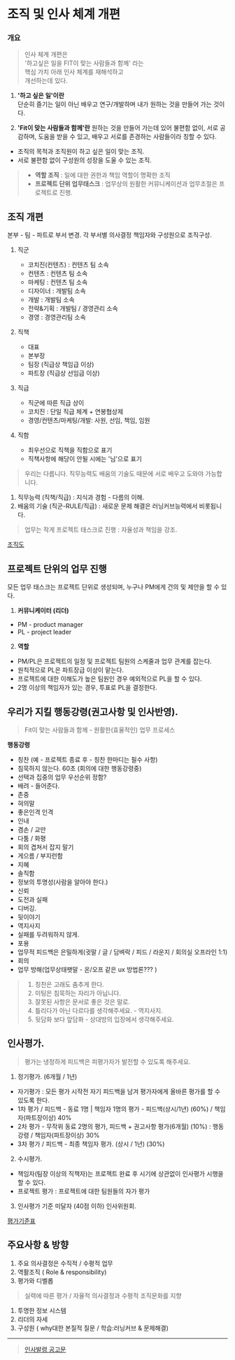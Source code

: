 # 조직 및 인사 체계 개편

### 개요
> 인사 체계 개편은    
'하고싶은 일을 FIT이 맞는 사람들과 함께' 라는    
핵심 가치 아래 인사 체계를 재해석하고    
개선하는데 있다.    

1. **'하고 싶은 일'이란**    
단순히 즐기는 일이 아닌 배우고 연구/개발하며 내가 원하는 것을 만들어 가는 것이다.    

2. **'Fit이 맞는 사람들과 함께'란**
원하는 것을 만들어 가는데 있어 불편함 없이, 서로 공감하며, 도움을 받을 수 있고,
배우고 서로를 존경하는 사람들이라 칭할 수 있다. 

- 조직의 목적과 조직원이 하고 싶은 일이 맞는 조직.    
- 서로 불편함 없이 구성원의 성장을 도울 수 있는 조직.
 
> - **역할 조직** : 일에 대한 권한과 책임 역할이 명확한 조직    
> - **프로젝트 단위 업무태스크** : 업무상의 원활한 커뮤니케이션과 업무조절은 프로젝트로 진행. 

## 조직 개편
본부 - 팀 - 파트로 부서 변경. 
각 부서별 의사결정 책임자와 구성원으로 조직구성.

1. 직군
     - 코치진(컨텐츠) : 컨텐츠 팀 소속
     - 컨텐츠 : 컨텐츠 팀 소속
     - 마케팅 : 컨텐츠 팀 소속
     - 디자이너 : 개발팀 소속
     - 개발 : 개발팀 소속
     - 전략&기획 : 개발팀 / 경영관리 소속
     - 경영 : 경영관리팀 소속
2. 직책      
     - 대표 
     - 본부장
     - 팀장  (직급상 책임급 이상)
     - 파트장 (직급상 선임급 이상)
3. 직급
     - 직군에 따른 직급 상이 
     - 코치진 : 단일 직급 체계 + 연봉협상제   
     - 경영/컨텐츠/마케팅/개발: 사원, 선임, 책임, 임원      
     
4. 직함
     - 최우선으로 직책을 직함으로 표기
     - 직책사항에 해당이 안될 시에는 '님'으로 표기

> 우리는 다릅니다. 직무능력도 배움의 기술도 때문에 서로 배우고 도와야 가능합니다.
  
1. 직무능력 (직책/직급) :  지식과 경험 - 다름의 이해. 
2. 배움의 기술 (직군-RULE/직급) : 새로운 문제 해결은 러닝커브능력에서 비롯됩니다.

> 업무는 작게 프로젝트 태스크로 진행 : 자율성과 책임을 강조. 

[조직도](https://github.com/jacob-modoo/modooGuide/blob/master/assets/image/%EC%A1%B0%EC%A7%81%EB%8F%8411.png)

## 프로젝트 단위의 업무 진행
모든 업무 태스크는 프로젝트 단위로 생성되며, 
누구나 PM에게 건의 및 제안을 할 수 있다. 

1. **커뮤니케이터 (리더)**   
- PM - product manager   
- PL - project leader   

2. **역할**
- PM/PL은 프로젝트의 일정 및 프로젝트 팀원의 스케줄과 업무 관계를 잡는다.    
- 원칙적으로 PL은 파트장급 이상이 맡는다.   
- 프로젝트에 대한 이해도가 높은 팀원인 경우 예외적으로 PL을 할 수 있다.   
- 2명 이상의 책임자가 있는 경우, 투표로 PL을 결정한다.      

## 우리가 지킬 행동강령(권고사항 및 인사반영).
> Fit이 맞는 사람들과 함께 - 원활한(효율적인) 업무 프로세스

**행동강령**
- 칭찬 (예 - 프로젝트 종료 후 - 칭찬 한마디는 필수 사항)
- 침묵하지 않는다. 60초 (회의에 대한 행동강령중)
- 선택과 집중의 업무 우선순위 정함?
- 배려 - 들어준다. 
- 존중
- 혀의말
- 좋은인격 인격
- 인내
- 겸손 / 교만
- 다툼 / 화평
- 회의 겹쳐서 잡지 말기
- 게으름 / 부지런함
- 지혜
- 솔직함
- 정보의 투명성(사람을 알아야 한다.)
- 신뢰
- 도전과 실패
- 디버깅.
- 뒷이야기
- 역지사지
- 실패를 두려워하지 않게. 
- 포용
- 업무적 피드백은 은밀하게(귓말 / 글 / 담벼락 / 피드 / 라운지 / 회의실 오프라인 1:1) 
- 회의
- 업무 방해(업무상태팻말 - 온/오프 같은 ux 방법론??? )


> 1. 칭찬은 고래도 춤추게 한다.    
> 2. 미팅은 침묵하는 자리가 아닙니다.   
> 3. 잘못된 사항은 문서로 좋은 것은 말로.   
> 4. 틀리다가 아닌 다르다를 생각해주세요. - 역지사지. 
> 5. 뒷담화 보다 앞담화 - 상대방의 입장에서 생각해주세요.   



## 인사평가.

> 평가는 냉정하게 피드백은 피평가자가 발전할 수 있도록 해주세요. 

1. 정기평가. (6개월 / 1년)
  - 자기평가 : 모든 평가 시작전 자기 피드백을 남겨 평가자에게 올바른 평가를 할 수 있도록 한다. 
  - 1차 평가 / 피드백 - 동료 1명 | 책임자 1명의 평가 - 피드백(상시/1년)  (60%) / 책임자(파트장이상) 40% 
  - 2차 평가 - 무작위 동료 2명의 평가, 피드백 + 권고사항 평가(6개월) (10%) : 행동강령  / 책임자(파트장이상) 30%
  - 3차 평가 / 피드백 - 최종 책임자 평가. (상시 / 1년) (30%) 
2. 수시평가.
  - 책임자(팀장 이상의 직책자)는 프로젝트 완료 후 시기에 상관없이 인사평가 시행을 할 수 있다. 
  - 프로젝트 평가 : 프로젝트에 대한 팀원들의 자가 평가
3. 인사평가 기준 미달자 (40점 이하) 인사위원회. 


[평가기준표](evaluation.md)


## 주요사항 & 방향

1. 주요 의사결정은 수직적 / 수평적 업무
2. 역활조직 ( Role & responsibility)
3. 평가와 디벨롭   

> 실력에 따른 평가 / 자율적 의사결정과 수평적 조직문화를 지향

1. 투명한 정보 시스템
2. 리더의 자세
3. 구성원 ( why대한 본질적 질문 / 학습:러닝커브 & 문제해결)

----
> [인사발령 공고문](https://github.com/jacob-modoo/modooGuide/blob/master/culture/notice/%EC%9D%B8%EC%82%AC%EB%B0%9C%EB%A0%B9%20%EA%B3%B5%EA%B3%A0%EB%AC%B8.docx)
